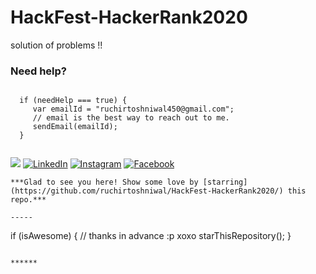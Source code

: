 # HackFest-HackerRank2020
solution of problems !!
### Need help?

```

  if (needHelp === true) {
     var emailId = "ruchirtoshniwal450@gmail.com";
     // email is the best way to reach out to me.
     sendEmail(emailId);
  }


```
<a href="#"><img src="https://img.shields.io/badge/🔽Download_My_CV-002366"/></a>
<a href="https://www.linkedin.com/in/ruchir-toshniwal-328b92152/"><img src="https://img.shields.io/badge/LinkedIn-%230077B5.svg?&style=flat-square&logo=linkedin&logoColor=white" alt="LinkedIn"></a>
<a href="https://www.instagram.com/ruchirtoshniwal/"><img src="https://img.shields.io/badge/Instagram-%23E4405F.svg?&style=flat-square&logo=instagram&logoColor=white" alt="Instagram"></a>
<a href="#"><img src="https://img.shields.io/badge/Facebook-%231877F2.svg?&style=flat-square&logo=facebook&logoColor=white" alt="Facebook"></a>




```
***Glad to see you here! Show some love by [starring](https://github.com/ruchirtoshniwal/HackFest-HackerRank2020/) this repo.***

-----

```

  if (isAwesome) {
    // thanks in advance :p xoxo
    starThisRepository();
  }

```

******
